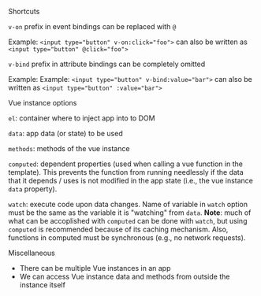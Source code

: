 Shortcuts

`v-on` prefix in event bindings can be replaced with `@`

Example: `<input type="button" v-on:click="foo">` can also be written as `<input type="button" @click="foo">`

`v-bind` prefix in attribute bindings can be completely omitted

Example: Example: `<input type="button" v-bind:value="bar">` can also be written as `<input type="button" :value="bar">`

Vue instance options

`el`: container where to inject app into to DOM

`data`: app data (or state) to be used

`methods`: methods of the vue instance

`computed`: dependent properties (used when calling a vue function in the template). This prevents the function from running needlessly if the data that it depends / uses is not modified in the app state (i.e., the vue instance `data` property).

`watch`: execute code upon data changes. Name of variable in `watch` option must be the same as the variable it is "watching" from `data`. **Note**: much of what can be accoplished with `computed` can be done with `watch`, but using `computed` is recommended because of its caching mechanism. Also, functions in computed must be synchronous (e.g., no network requests).

Miscellaneous

- There can be multiple Vue instances in an app
- We can access Vue instance data and methods from outside the instance itself
